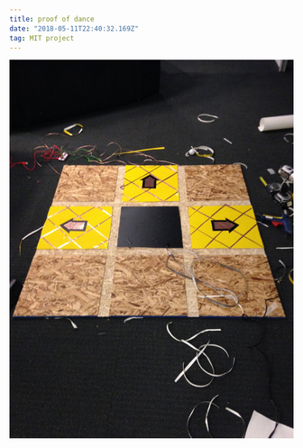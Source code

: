 ```yaml
---
title: proof of dance
date: "2018-05-11T22:40:32.169Z"
tag: MIT project
---
```



![dancingMat](proofofdance1.JPG)
